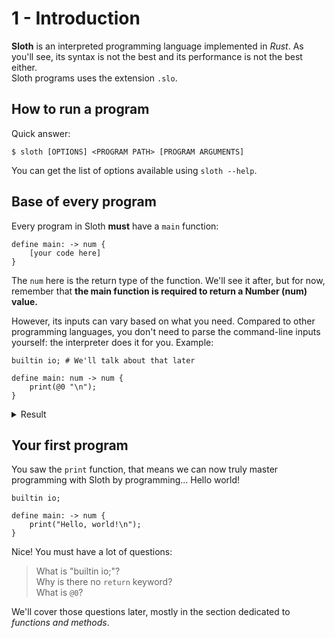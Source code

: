 # 1 - Introduction

**Sloth** is an interpreted programming language implemented in _Rust_. As you'll see, its syntax is not the best and its performance is not the best either.  
Sloth programs uses the extension `.slo`.

## How to run a program

Quick answer:
```
$ sloth [OPTIONS] <PROGRAM PATH> [PROGRAM ARGUMENTS]
```

You can get the list of options available using `sloth --help`.


## Base of every program

Every program in Sloth **must** have a `main` function:
```
define main: -> num {
    [your code here]
}
```

The `num` here is the return type of the function. We'll see it after, but for now, remember that **the main function is required to return a Number (num) value.**  
  
However, its inputs can vary based on what you need. Compared to other programming languages, you don't need to parse the command-line inputs yourself: the interpreter does it for you. Example:

```
builtin io; # We'll talk about that later

define main: num -> num {
    print(@0 "\n");
}
```

<details><summary>Result</summary>
<p>

```
$ sloth input.slo
>>> INVALID ARGUMENTS: Given 0 command-line argument(s), but the main function requires 1 argument(s):  num

$ sloth input.slo 12
>>> 12

$ sloth input.slo "test"
>>> INVALID ARGUMENTS: Error while parsing command-line arguments: Cannot convert 'test' into a Number value
```

</p>
</details>



## Your first program

You saw the `print` function, that means we can now truly master programming with Sloth by programming... Hello world!

```
builtin io;

define main: -> num {
    print("Hello, world!\n");
}
```

Nice! You must have a lot of questions:
> What is "builtin io;"?  
> Why is there no `return` keyword?  
> What is `@0`?  

We'll cover those questions later, mostly in the section dedicated to _functions and methods_.